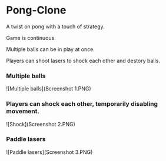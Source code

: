 # Pong-Clone
A twist on pong with a touch of strategy.

Game is continuous.

Multiple balls can be in play at once.

Players can shoot lasers to shock each other and destory balls.

### Multiple balls
![Multiple balls](Screenshot 1.PNG)

### Players can shock each other, temporarily disabling movement.
![Shock](Screenshot 2.PNG)

### Paddle lasers 
![Paddle lasers](Screenshot 3.PNG)
